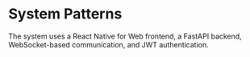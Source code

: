 # System Patterns

The system uses a React Native for Web frontend, a FastAPI backend, WebSocket-based communication, and JWT authentication.